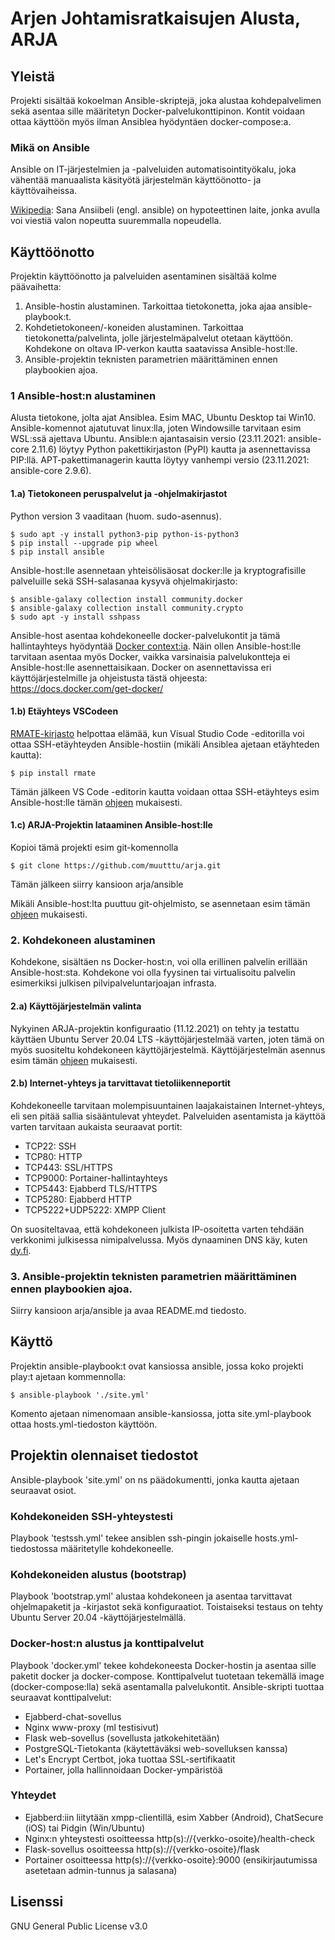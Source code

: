 # Arjen Johtamisratkaisujen Alusta, ARJA
## Yleistä
Projekti sisältää kokoelman Ansible-skriptejä, joka alustaa kohdepalvelimen sekä asentaa sille määritetyn Docker-palvelukonttipinon. Kontit voidaan ottaa käyttöön myös ilman Ansiblea hyödyntäen docker-compose:a.

### Mikä on Ansible
Ansible on IT-järjestelmien ja -palveluiden automatisointityökalu, joka vähentää manuaalista käsityötä järjestelmän käyttöönotto- ja käyttövaiheissa. 

[Wikipedia](https://fi.wikipedia.org/wiki/Ansiibeli): Sana Ansiibeli (engl. ansible) on hypoteettinen laite, jonka avulla voi viestiä valon nopeutta suuremmalla nopeudella. 

## Käyttöönotto
Projektin käyttöönotto ja palveluiden asentaminen sisältää kolme päävaihetta:
 1. Ansible-hostin alustaminen. Tarkoittaa tietokonetta, joka ajaa ansible-playbook:t.
 2. Kohdetietokoneen/-koneiden alustaminen. Tarkoittaa tietokonetta/palvelinta, jolle järjestelmäpalvelut otetaan käyttöön. Kohdekone on oltava IP-verkon kautta saatavissa Ansible-host:lle.
 3. Ansible-projektin teknisten parametrien määrittäminen ennen playbookien ajoa.

### 1 Ansible-host:n alustaminen
Alusta tietokone, jolta ajat Ansiblea. Esim MAC, Ubuntu Desktop tai Win10. Ansible-komennot ajatutuvat linux:lla, joten Windowsille tarvitaan esim WSL:ssä ajettava Ubuntu. Ansible:n ajantasaisin versio (23.11.2021: ansible-core 2.11.6) löytyy Python pakettikirjaston (PyPI) kautta ja asennettavissa PIP:llä. APT-pakettimanagerin kautta löytyy vanhempi versio (23.11.2021: ansible-core 2.9.6).

#### 1.a) Tietokoneen peruspalvelut ja -ohjelmakirjastot
Python version 3 vaaditaan (huom. sudo-asennus).
```
$ sudo apt -y install python3-pip python-is-python3
$ pip install --upgrade pip wheel
$ pip install ansible
```

Ansible-host:lle asennetaan yhteisölisäosat docker:lle ja kryptografisille palveluille sekä SSH-salasanaa kysyvä ohjelmakirjasto:
```
$ ansible-galaxy collection install community.docker
$ ansible-galaxy collection install community.crypto
$ sudo apt -y install sshpass
```

Ansible-host asentaa kohdekoneelle docker-palvelukontit ja tämä hallintayhteys hyödyntää [Docker context:ia](https://docs.docker.com/engine/context/working-with-contexts/). Näin ollen Ansible-host:lle tarvitaan asentaa myös Docker, vaikka varsinaisia palvelukontteja ei Ansible-host:lle asennettaisikaan. Docker on asennettavissa eri käyttöjärjestelmille ja ohjeistusta tästä ohjeesta: https://docs.docker.com/get-docker/

#### 1.b) Etäyhteys VSCodeen
[RMATE-kirjasto](https://pypi.org/project/rmate/) helpottaa elämää, kun Visual Studio Code -editorilla voi ottaa SSH-etäyhteyden Ansible-hostiin (mikäli Ansiblea ajetaan etäyhteden kautta):
```
$ pip install rmate
```

Tämän jälkeen VS Code -editorin kautta voidaan ottaa SSH-etäyhteys esim Ansible-host:lle tämän [ohjeen](https://code.visualstudio.com/docs/remote/ssh) mukaisesti.

#### 1.c) ARJA-Projektin lataaminen Ansible-host:lle
Kopioi tämä projekti esim git-komennolla
```
$ git clone https://github.com/muutttu/arja.git
```
Tämän jälkeen siirry kansioon arja/ansible

Mikäli Ansible-host:lta puuttuu git-ohjelmisto, se asennetaan esim tämän [ohjeen](https://github.com/git-guides/install-git) mukaisesti.

### 2. Kohdekoneen alustaminen
Kohdekone, sisältäen ns Docker-host:n, voi olla erillinen palvelin erillään Ansible-host:sta. Kohdekone voi olla fyysinen tai virtualisoitu palvelin esimerkiksi julkisen pilvipalveluntarjoajan infrasta.

#### 2.a) Käyttöjärjestelmän valinta
Nykyinen ARJA-projektin konfiguraatio (11.12.2021) on tehty ja testattu käyttäen Ubuntu Server 20.04 LTS -käyttöjärjestelmää varten, joten tämä on myös suositeltu kohdekoneen käyttöjärjestelmä. Käyttöjärjestelmän asennus esim tämän [ohjeen](https://ubuntu.com/download/server) mukaisesti.

#### 2.b) Internet-yhteys ja tarvittavat tietoliikenneportit
Kohdekoneelle tarvitaan molempisuuntainen laajakaistainen Internet-yhteys, eli sen pitää sallia sisääntulevat yhteydet. Palveluiden asentamista ja käyttöä varten tarvitaan aukaista seuraavat portit:
  - TCP22: SSH
  - TCP80: HTTP
  - TCP443: SSL/HTTPS
  - TCP9000: Portainer-hallintayhteys
  - TCP5443: Ejabberd TLS/HTTPS
  - TCP5280: Ejabberd HTTP
  - TCP5222+UDP5222: XMPP Client

On suositeltavaa, että kohdekoneen julkista IP-osoitetta varten tehdään verkkonimi julkisessa nimipalvelussa. Myös dynaaminen DNS käy, kuten [dy.fi](https://www.dy.fi/).

### 3. Ansible-projektin teknisten parametrien määrittäminen ennen playbookien ajoa.
Siirry kansioon arja/ansible ja avaa README.md tiedosto.

## Käyttö
Projektin ansible-playbook:t ovat kansiossa ansible, jossa koko projekti play:t ajetaan kommennolla:
```
$ ansible-playbook './site.yml'
```
Komento ajetaan nimenomaan ansible-kansiossa, jotta site.yml-playbook ottaa hosts.yml-tiedoston käyttöön.

## Projektin olennaiset tiedostot
Ansible-playbook 'site.yml' on ns päädokumentti, jonka kautta ajetaan seuraavat osiot.

### Kohdekoneiden SSH-yhteystesti
Playbook 'testssh.yml' tekee ansiblen ssh-pingin jokaiselle hosts.yml-tiedostossa määritetylle kohdekoneelle.

### Kohdekoneiden alustus (bootstrap)
Playbook 'bootstrap.yml' alustaa kohdekoneen ja asentaa tarvittavat ohjelmapaketit ja -kirjastot sekä konfiguraatiot. Toistaiseksi testaus on tehty Ubuntu Server 20.04 -käyttöjärjestelmällä.

### Docker-host:n alustus ja konttipalvelut
Playbook 'docker.yml' tekee kohdekoneesta Docker-hostin ja asentaa sille paketit docker ja docker-compose. Konttipalvelut tuotetaan tekemällä image (docker-compose:lla) sekä asentamalla palvelukontit. Ansible-skripti tuottaa seuraavat konttipalvelut:
 - Ejabberd-chat-sovellus
 - Nginx www-proxy (ml testisivut)
 - Flask web-sovellus (sovellusta jatkokehitetään)
 - PostgreSQL-Tietokanta (käytettäväksi web-sovelluksen kanssa)
 - Let's Encrypt Certbot, joka tuottaa SSL-sertifikaatit
 - Portainer, jolla hallinnoidaan Docker-ympäristöä

### Yhteydet
 - Ejabberd:iin liitytään xmpp-clientillä, esim Xabber (Android), ChatSecure (iOS) tai Pidgin (Win/Ubuntu)
 - Nginx:n yhteystesti osoitteessa http(s)://{verkko-osoite}/health-check
 - Flask-sovellus osoitteessa http(s)://{verkko-osoite}/flask
 - Portainer osoitteessa http(s)://{verkko-osoite}:9000 (ensikirjautumissa asetetaan admin-tunnus ja salasana)

## Lisenssi
GNU General Public License v3.0
